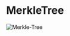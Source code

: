 # MerkleTree
![Merkle-Tree](https://user-images.githubusercontent.com/60240620/123541630-3023b700-d74e-11eb-9f6c-08f411e5f75a.png)
